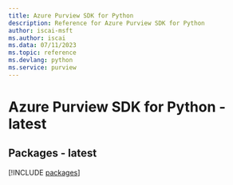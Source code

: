 ```yaml
---
title: Azure Purview SDK for Python
description: Reference for Azure Purview SDK for Python
author: iscai-msft
ms.author: iscai
ms.data: 07/11/2023
ms.topic: reference
ms.devlang: python
ms.service: purview
---
```

# Azure Purview SDK for Python - latest
## Packages - latest
[!INCLUDE [packages](purview-index.md)]